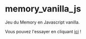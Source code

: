 # memory_vanilla_js

Jeu du Memory en Javascript vanilla.

Vous pouvez l'essayer en cliquant [ici](https://aeilxs.github.io/memory_vanilla_js/) !